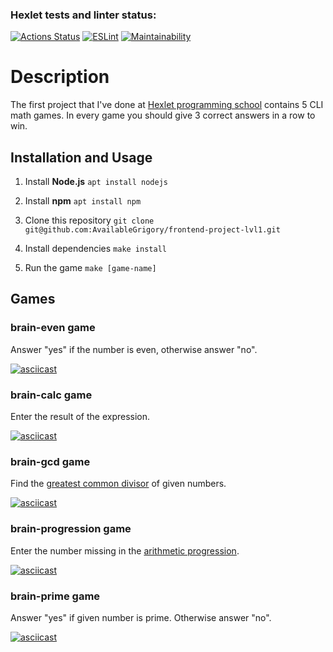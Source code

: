### Hexlet tests and linter status:
[![Actions Status](https://github.com/AvailableGrigory/frontend-project-lvl1/workflows/hexlet-check/badge.svg)](https://github.com/AvailableGrigory/frontend-project-lvl1/actions)
[![ESLint](https://github.com/AvailableGrigory/frontend-project-lvl1/actions/workflows/run-linter.yml/badge.svg)](https://github.com/AvailableGrigory/frontend-project-lvl1/actions)
[![Maintainability](https://api.codeclimate.com/v1/badges/a99a88d28ad37a79dbf6/maintainability)](https://codeclimate.com/github/codeclimate/codeclimate/maintainability)

# Description

The first project that I've done at [Hexlet programming school](https://github.com/Hexlet) contains 5 CLI math games. In every game you should give 3 correct answers in a row to win.

## Installation and Usage

1. Install **Node.js** `apt install nodejs`

2. Install **npm** `apt install npm`

3. Clone this repository `git clone git@github.com:AvailableGrigory/frontend-project-lvl1.git`

4. Install dependencies `make install`

5. Run the game `make [game-name]`

## Games

### brain-even game

Answer "yes" if the number is even, otherwise answer "no".

[![asciicast](https://asciinema.org/a/MwvBeLRdOGKlJkXR9wGyQOuT4.svg)](https://asciinema.org/a/MwvBeLRdOGKlJkXR9wGyQOuT4)

### brain-calc game

Enter the result of the expression.

[![asciicast](https://asciinema.org/a/QUc1JhA9XwE9YYLR8gOaLcoej.svg)](https://asciinema.org/a/QUc1JhA9XwE9YYLR8gOaLcoej)

### brain-gcd game

Find the [greatest common divisor](https://en.wikipedia.org/wiki/Greatest_common_divisor) of given numbers.

[![asciicast](https://asciinema.org/a/wLBirrLuyNaTMGYL0zCMtyk2s.svg)](https://asciinema.org/a/wLBirrLuyNaTMGYL0zCMtyk2s)

### brain-progression game

Enter the number missing in the [arithmetic progression](https://en.wikipedia.org/wiki/Arithmetic_progression).

[![asciicast](https://asciinema.org/a/0h1P5n9qzM86d6oXx7ay1UBzR.svg)](https://asciinema.org/a/0h1P5n9qzM86d6oXx7ay1UBzR)

### brain-prime game

Answer "yes" if given number is prime. Otherwise answer "no".

[![asciicast](https://asciinema.org/a/xbHxushnSelQkqZBJMTUCcySG.svg)](https://asciinema.org/a/xbHxushnSelQkqZBJMTUCcySG)
